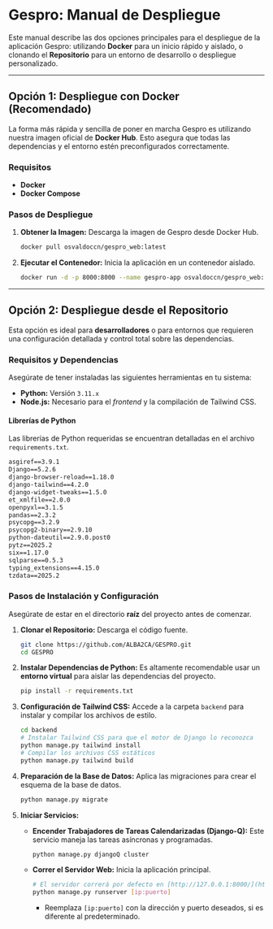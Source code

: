 # Gespro: Manual de Despliegue

Este manual describe las dos opciones principales para el despliegue de la aplicación Gespro: utilizando **Docker** para un inicio rápido y aislado, o clonando el **Repositorio** para un entorno de desarrollo o despliegue personalizado.

---

## Opción 1: Despliegue con Docker (Recomendado)

La forma más rápida y sencilla de poner en marcha Gespro es utilizando nuestra imagen oficial de **Docker Hub**. Esto asegura que todas las dependencias y el entorno estén preconfigurados correctamente.

### Requisitos

- **Docker** 
- **Docker Compose**

### Pasos de Despliegue

1.  **Obtener la Imagen:** Descarga la imagen de Gespro desde Docker Hub.

    ```bash
    docker pull osvaldoccn/gespro_web:latest 
    ```

2.  **Ejecutar el Contenedor:** Inicia la aplicación en un contenedor aislado.

    ```bash
    docker run -d -p 8000:8000 --name gespro-app osvaldoccn/gespro_web:latest
    ```

---

## Opción 2: Despliegue desde el Repositorio

Esta opción es ideal para **desarrolladores** o para entornos que requieren una configuración detallada y control total sobre las dependencias.

###  Requisitos y Dependencias

Asegúrate de tener instaladas las siguientes herramientas en tu sistema:

* **Python:** Versión `3.11.x`
* **Node.js:** Necesario para el *frontend* y la compilación de Tailwind CSS.

#### Librerías de Python

Las librerías de Python requeridas se encuentran detalladas en el archivo `requirements.txt`.

```txt
asgiref==3.9.1
Django==5.2.6
django-browser-reload==1.18.0
django-tailwind==4.2.0
django-widget-tweaks==1.5.0
et_xmlfile==2.0.0
openpyxl==3.1.5
pandas==2.3.2
psycopg==3.2.9
psycopg2-binary==2.9.10
python-dateutil==2.9.0.post0
pytz==2025.2
six==1.17.0
sqlparse==0.5.3
typing_extensions==4.15.0
tzdata==2025.2 
```

### Pasos de Instalación y Configuración

Asegúrate de estar en el directorio **raíz** del proyecto antes de comenzar.

1.  **Clonar el Repositorio:** Descarga el código fuente.

    ```bash
    git clone https://github.com/ALBA2CA/GESPRO.git 
    cd GESPRO
    ```

2.  **Instalar Dependencias de Python:** Es altamente recomendable usar un **entorno virtual** para aislar las dependencias del proyecto.
    ```bash
    pip install -r requirements.txt
    ```

3.  **Configuración de Tailwind CSS:** Accede a la carpeta `backend` para instalar y compilar los archivos de estilo.

    ```bash
    cd backend
    # Instalar Tailwind CSS para que el motor de Django lo reconozca
    python manage.py tailwind install
    # Compilar los archivos CSS estáticos
    python manage.py tailwind build
    ```

4.  **Preparación de la Base de Datos:** Aplica las migraciones para crear el esquema de la base de datos.
    ```bash
    python manage.py migrate
    ```

5.  **Iniciar Servicios:**

    * **Encender Trabajadores de Tareas Calendarizadas (Django-Q):** Este servicio maneja las tareas asíncronas y programadas.

        ```bash
        python manage.py djangoQ cluster
        ```

    * **Correr el Servidor Web:** Inicia la aplicación principal.

        ```bash
        # El servidor correrá por defecto en [http://127.0.0.1:8000/](http://127.0.0.1:8000/)
        python manage.py runserver [ip:puerto]
        ```
        * Reemplaza `[ip:puerto]` con la dirección y puerto deseados, si es diferente al predeterminado.
